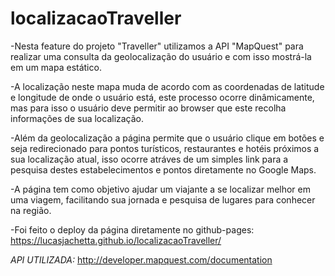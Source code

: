 # localizacaoTraveller

-Nesta feature do projeto "Traveller" utilizamos a API "MapQuest" para realizar uma consulta da geolocalização do usuário e com isso mostrá-la em um mapa estático.

-A localização neste mapa muda de acordo com as coordenadas de latitude e longitude de onde o usuário está, este processo ocorre dinâmicamente, mas para isso o usuário deve permitir ao browser que este recolha informações de sua localização.

-Além da geolocalização a página permite que o usuário clique em botões e seja redirecionado para pontos turísticos, restaurantes e hotéis próximos a sua localização atual, isso ocorre atráves de um simples link para a pesquisa destes estabelecimentos e pontos diretamente no Google Maps.

-A página tem como objetivo ajudar um viajante a se localizar melhor em uma viagem, facilitando sua jornada e pesquisa de lugares para conhecer na região.

-Foi feito o deploy da página diretamente no github-pages: https://lucasjachetta.github.io/localizacaoTraveller/

*API UTILIZADA:*
http://developer.mapquest.com/documentation
